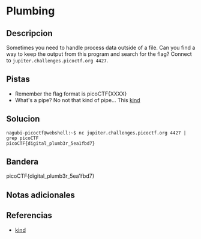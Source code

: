 # Plumbing

## Descripcion
Sometimes you need to handle process data outside of a file. Can you find a way to keep the output from this program and search for the flag? Connect to `jupiter.challenges.picoctf.org 4427`.

## Pistas
- Remember the flag format is picoCTF{XXXX}
- What's a pipe? No not that kind of pipe... This [kind](http://www.linfo.org/pipes.html)
## Solucion
```
nagubi-picoctf@webshell:~$ nc jupiter.challenges.picoctf.org 4427 | grep picoCTF
picoCTF{digital_plumb3r_5ea1fbd7}
```

## Bandera

picoCTF{digital_plumb3r_5ea1fbd7}

## Notas adicionales

## Referencias
- [kind](http://www.linfo.org/pipes.html)
